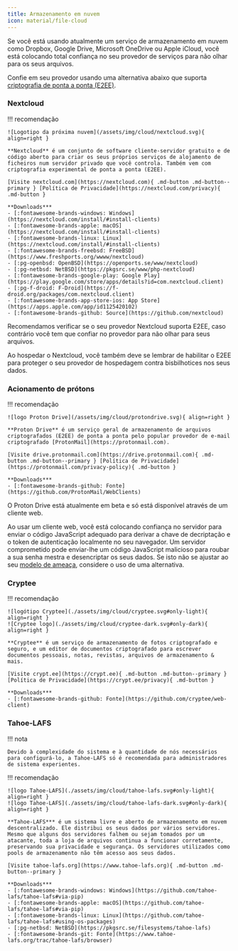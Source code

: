 ```yaml
---
title: Armazenamento em nuvem
icon: material/file-cloud
---
```


Se você está usando atualmente um serviço de armazenamento em nuvem como Dropbox, Google Drive, Microsoft OneDrive ou Apple iCloud, você está colocando total confiança no seu provedor de serviços para não olhar para os seus arquivos.

Confie em seu provedor usando uma alternativa abaixo que suporta [criptografia de ponta a ponta (E2EE)](https://wikipedia.org/wiki/End-to-end_encryption).

### Nextcloud

!!! recomendação

    ![Logotipo da próxima nuvem](/assets/img/cloud/nextcloud.svg){ align=right }
    
    **Nextcloud** é um conjunto de software cliente-servidor gratuito e de código aberto para criar os seus próprios serviços de alojamento de ficheiros num servidor privado que você controla. Também vem com criptografia experimental de ponta a ponta (E2EE).
    
    [Visite nextcloud.com](https://nextcloud.com){ .md-button .md-button--primary } [Política de Privacidade](https://nextcloud.com/privacy){ .md-button }
    
    **Downloads***
    - [:fontawesome-brands-windows: Windows](https://nextcloud.com/install/#install-clients)
    - [:fontawesome-brands-apple: macOS](https://nextcloud.com/install/#install-clients)
    - [:fontawesome-brands-linux: Linux](https://nextcloud.com/install/#install-clients)
    - [:fontawesome-brands-freebsd: FreeBSD](https://www.freshports.org/wwww/nextcloud)
    - [:pg-openbsd: OpenBSD](https://openports.se/www/nextcloud)
    - [:pg-netbsd: NetBSD](https://pkgsrc.se/www/php-nextcloud)
    - [:fontawesome-brands-google-play: Google Play](https://play.google.com/store/apps/details?id=com.nextcloud.client)
    - [:pg-f-droid: F-Droid](https://f-droid.org/packages/com.nextcloud.client)
    - [:fontawesome-brands-app-store-ios: App Store](https://apps.apple.com/app/id1125420102)
    - [:fontawesome-brands-github: Source](https://github.com/nextcloud)

Recomendamos verificar se o seu provedor Nextcloud suporta E2EE, caso contrário você tem que confiar no provedor para não olhar para seus arquivos.

Ao hospedar o Nextcloud, você também deve se lembrar de habilitar o E2EE para proteger o seu provedor de hospedagem contra bisbilhotices nos seus dados.

### Acionamento de prótons

!!! recomendação

    ![logo Proton Drive](/assets/img/cloud/protondrive.svg){ align=right }
    
    **Proton Drive** é um serviço geral de armazenamento de arquivos criptografados (E2EE) de ponta a ponta pelo popular provedor de e-mail criptografado [ProtonMail](https://protonmail.com).
    
    [Visite drive.protonmail.com](https://drive.protonmail.com){ .md-button .md-button--primary } [Política de Privacidade](https://protonmail.com/privacy-policy){ .md-button }
    
    **Downloads***
    - [:fontawesome-brands-github: Fonte](https://github.com/ProtonMail/WebClients)

O Proton Drive está atualmente em beta e só está disponível através de um cliente web.

Ao usar um cliente web, você está colocando confiança no servidor para enviar o código JavaScript adequado para derivar a chave de decriptação e o token de autenticação localmente no seu navegador. Um servidor comprometido pode enviar-lhe um código JavaScript malicioso para roubar a sua senha mestra e desencriptar os seus dados. Se isto não se ajustar ao seu [modelo de ameaça](/threat-modeling/), considere o uso de uma alternativa.

### Cryptee

!!! recomendação

    ![logótipo Cryptee](./assets/img/cloud/cryptee.svg#only-light){ align=right }
    ![Cryptee logo](./assets/img/cloud/cryptee-dark.svg#only-dark){ align=right }
    
    **Cryptee** é um serviço de armazenamento de fotos criptografado e seguro, e um editor de documentos criptografado para escrever documentos pessoais, notas, revistas, arquivos de armazenamento & mais.
    
    [Visite crypt.ee](https://crypt.ee){ .md-button .md-button--primary } [Política de Privacidade](https://crypt.ee/privacy){ .md-button }
    
    **Downloads***
    - [:fontawesome-brands-github: Fonte](https://github.com/cryptee/web-client)

### Tahoe-LAFS

!!! nota

    Devido à complexidade do sistema e à quantidade de nós necessários para configurá-lo, a Tahoe-LAFS só é recomendada para administradores de sistema experientes.

!!! recomendação

    ![logo Tahoe-LAFS](./assets/img/cloud/tahoe-lafs.svg#only-light){ align=right }
    ![logo Tahoe-LAFS](./assets/img/cloud/tahoe-lafs-dark.svg#only-dark){ align=right }
    
    **Tahoe-LAFS*** é um sistema livre e aberto de armazenamento em nuvem descentralizado. Ele distribui os seus dados por vários servidores. Mesmo que alguns dos servidores falhem ou sejam tomados por um atacante, toda a loja de arquivos continua a funcionar corretamente, preservando sua privacidade e segurança. Os servidores utilizados como pools de armazenamento não têm acesso aos seus dados.
    
    [Visite tahoe-lafs.org](https://www.tahoe-lafs.org){ .md-button .md-button--primary }
    
    **Downloads***
    - [:fontawesome-brands-windows: Windows](https://github.com/tahoe-lafs/tahoe-lafs#via-pip)
    - [:fontawesome-brands-apple: macOS](https://github.com/tahoe-lafs/tahoe-lafs#via-pip)
    - [:fontawesome-brands-linux: Linux](https://github.com/tahoe-lafs/tahoe-lafs#using-os-packages)
    - [:pg-netbsd: NetBSD](https://pkgsrc.se/filesystems/tahoe-lafs)
    - [:fontawesome-brands-git: Fonte](https://www.tahoe-lafs.org/trac/tahoe-lafs/browser)
